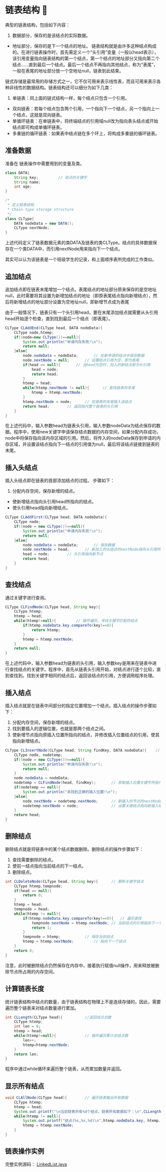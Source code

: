 # 链表结构 :apple:

典型的链表结构，包括如下内容：

1. 数据部分，保存的是该结点的实际数据。
- 地址部分，保存的是下一个结点的地址。
链表结构就是由许多这种结点构成的。在进行链表操作时，首先需定义一个“头引用”变量（一般以head表示），该引用变量指向链表结构的第一个结点，第一个结点的地址部分又指向第二个结点......直到最后一个结点。最后一个结点不再指向其他结点，称为“表尾”，一般在表尾的地址部分放一个空地址null，链表到此结束。

链式存储是最常用的存储方式之一，它不仅可用来表示线性表，而且可用来表示各种非线性的数据结构。链表结构还可以细分为如下几类：
1. 单链表：同上面的链式结构一样，每个结点只包含一个引用。
- 双向链表：若每个结点包含两个引用，一个指向下一个结点，另一个指向上一个结点，这就是双向链表。
- 单循环链表：在单链表中，将终端结点的引用域null改为指向表头结点或开始结点即可构成单循环链表。
- 多重链的循环链表：如果表中结点链在多个环上，将构成多重链的循环链表。

## 准备数据
准备在 链表操作中需要用到的变量及类。
```java
class DATA{
	String key;			// 结点的关键字
	String name;
	int age;
}

/*
 * 定义链表结构
 * Chain-type storage structure
 */
class CLType{
	DATA nodeData = new DATA();
	CLType nextNode;
}
```
上述代码定义了链表数据元素的类DATA及链表的类CLType。结点的具体数据保存在一个类DATA中，而引用nextNode用来指向下一个结点。

其实可以认为该链表是一个班级学生的记录，和上面顺序表所完成的工作类似。
## 追加结点
追加结点即在链表末尾增加一个结点。表尾结点的地址部分原来保存的是空地址null，此时需要将其设置为新增加结点的地址（即原表尾结点指向新增结点），然后将新增结点的地址部分设置为空地址null，即新增节点成为表尾

由于一般情况下，链表只有一个头引用head，要在末尾添加结点就需要从头引用head开始逐个检查，直到找到最后一个结点（即表尾）。
```java
CLType CLAddEnd(CLType head, DATA nodeData){
	CLType node,htemp;
	if((node=new CLType())==null){
		System.out.println("申请内存失败!\n");
		return null;
	}else{
		node.nodeData = nodeData;		// 在新申请的结点中保存数据
		node.nextNode = null;		// 设置结点引用为空，即为表尾
		if(head == null){		// 当head为空时，加入的新结点即为头引用
			head = node;
			return head;
		}
		htemp = head;
		while(htemp.nextNode != null){		// 查找链表的末尾
			htemp = htemp.nextNode;
		}
		htemp.nextNode = node;		// 在链表的末尾插入该结点
		return head;		// 返回指代整个链表的头引用
	}
}
```
在上述代码中，输入参数head为链表头引用，输入参数nodeData为结点保存的数据。程序中，使用new关键字申请保存结点数据的内存空间，如果分配内存成功，node中将保存指向该内存区域的引用。然后，将传入的nodeData保存到申请的内存区域，并设置该结点指向下一结点的引用值为null，最后将该结点链接到链表的末尾。
## 插入头结点
插入头结点即在链表的首部添加结点的过程。
步骤如下：
1. 分配内存空间，保存新增的结点。
- 使新增结点指向头引用head所指向的结点。
- 使头引用head指向新增结点。
```java
CLType CLAddFirst(CLType head, DATA nodeData){
	CLType node;
	if((node = new CLType())==null){
		System.out.println("申请内存失败!\n");
		return null;
	}else{
		node.nodeData = nodeData;		// 保存数据
		node.nextNode = head;		// 新加入的头结点的nextNode指向头引用所指的结点
		head = node;		// 头引用指向新节点
		return head;
	}
}
```
## 查找结点
通过关键字进行查询。
```java
CLType CLFindNode(CLType head, String key){
	CLType htemp;
	htemp = head;
	while(htemp!=null){			// 循环遍历，寻找关键字匹配的结点
		if(htemp.nodeData.key.compareTo(key)==0){	
			return htemp;
		}
		htemp = htemp.nextNode;
	}
	return null;
}
```
在上述代码中，输入参数head为链表的头引用，输入参数key是用来在链表中进行查找结点的关键字。程序中，首先从链表头引用开始，对结点进行逐个比较，直到查找到。找到关键字相同的结点后，返回该结点的引用，方便调用程序处理。

## 插入结点
插入结点就是在链表中间部分的指定位置增加一个结点。插入结点的操作步骤如下：
1. 分配内存空间，保存新增的结点。
2. 找到要插入的逻辑位置，也就是那两个结点之间。
3. 使新增节点指向原插入位置所指向的结点，并修改插入位置结点的引用，使其指向新增结点。
```java
CLType CLInsertNode(CLType head, String findKey, DATA nodeData){	// 插入关键字结点
	CLType node, nodetemp;
	if((node = new CLType())==null){
		System.out.println("申请内存失败!\n");
		return null;
	}
	node.nodeData = nodeData;
	nodetemp = CLFindNode(head, findKey);		// 获取插入位置关键字所指代的结点
	if(nodetemp == null){
		System.out.println("未找到正确的插入位置!\n");
	}else{							
		node.nextNode = nodetemp.nextNode;		// 新插入的节点的nextNode指向关键字结点的下一结点
		nodetemp.nextNode = node;				// 设置关键结点指向新插入结点
	}
	return head;
}
```

## 删除结点
删除结点就是将链表中的某个结点数据删除。删除结点的操作步骤如下：
1. 查找需要删除的结点。
2. 使前一结点指向当前结点的下一结点。
3. 删除结点。
```java
int CLDeleteNode(CLType head, String key){		// 删除关键字结点
	CLType htemp,tempnode;
	if(head == null){
		return 0;
	}
	htemp = head;
	tempnode = head;
	while(htemp != null){
		if(htemp.nodeData.key.compareTo(key)==0){ 	// 遍历查找
			tempnode.nextNode = htemp.nextNode;	// 当前结点的引用指向下一个结点的引用，以此删除htemp结点
			return 1;
		}
		tempnode = htemp;			// 保存当前结点
		htemp = htemp.nextNode;			// 指向下一个结点
	}
	return 0;
}
```
注意，此时被删除结点仍然保存在内存中，接着执行赋值null操作，用来释放被删除节点所占用的内存空间。

## 计算链表长度
统计链表结构中结点的数量，由于链表结构在物理上不是连续存储的，因此，需要遍历整个链表来对结点数量进行累加。
```java
int CLLength(CLType head){			//返回结点总数
	CLType htemp;
	int len = 0;
	htemp = head;
	while(htemp!=null){				// 循环遍历累计总结点数
		len++;
		htemp=htemp.nextNode;
	}
	return len;
}
```
程序中通过while循环来遍历整个链表，从而累加数量并返回。

## 显示所有结点
```java
void CLAllNode(CLType head){		// 遍历链表输出所有数据
	CLType htemp;
	htemp = head;
	System.out.printf("\n当前链表共有%d个结点。链表所有数据如下：\n",CLLength(head));
	while(htemp != null){
		System.out.printf("结点(%s,%s,%d)\n",htemp.nodeData.key, htemp.nodeData.name, htemp.nodeData.age);
		htemp = htemp.nextNode;
	}
}
```
## 链表操作实例
完整实例源码：
[LinkedList.java](./LinkedList.java)